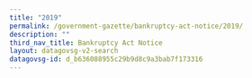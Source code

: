 ```yaml
---
title: "2019"
permalink: /government-gazette/bankruptcy-act-notice/2019/
description: ""
third_nav_title: Bankruptcy Act Notice
layout: datagovsg-v2-search
datagovsg-id: d_b636088955c29b9d8c9a3bab7f173316
---
```

